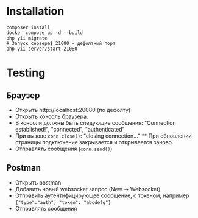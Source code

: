 # Installation
```shell
composer install
docker compose up -d --build
php yii migrate
# Запуск сервера$ 21080 - дефолтный порт
php yii server/start 21080
```
# Testing
## Браузер
* Открыть http://localhost:20080 (по дефолту)
* Открыть консоль браузера.
* В консоли должны быть следующие сообщения: "Connection established!", "connected", "authenticated"
* При вызове `conn.close()`: "closing connection..."
** При обновлении страницы подключение закрывается и открывается заново.
* Отправлять сообщения (`conn.send()`)
## Postman
* Открыть postman
* Добавить новый websocket запрос (New -> Websocket)
* Отправить аутентифицирующее сообщение, с токеном, например `{"type":"auth", "token": "abcdefg"}`
* Отправлять сообщения